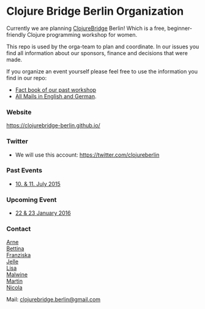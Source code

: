 # Clojure Bridge Berlin Organization 
Currently we are planning [ClojureBridge](http://www.clojurebridge.org/) Berlin!
Which is a free, beginner-friendly Clojure programming workshop for women.  

This repo is used by the orga-team to plan and coordinate.
In our issues you find all information about our sponsors, finance and decisions that were made.


If you organize an event yourself please feel free to use the information you find in our repo:
- [Fact book of our past workshop](https://github.com/clojurebridge-berlin/organization/blob/master/2015-07-11-factbook.md)
- [All Mails in English and German](https://github.com/clojurebridge-berlin/organization/tree/master/email_templates).

### Website
https://clojurebridge-berlin.github.io/

### Twitter
- We will use this account: https://twitter.com/clojureberlin

### Past Events
- [10. & 11. July 2015](http://www.clojurebridge.org/events/2015-07-10-berlin)

### Upcoming Event
- [22 & 23 January 2016](http://www.clojurebridge.org/events/2016-01-22-berlin)

### Contact
[Arne](https://twitter.com/plexus)  
[Bettina](https://twitter.com/thatbettina)  
[Franziska](https://twitter.com/franschm)  
[Jelle](https://twitter.com/jellea)  
[Lisa](http://lislis.de/)  
[Malwine](https://twitter.com/malweene)  
[Martin](https://twitter.com/martinklepsch)  
[Nicola](https://twitter.com/nicsnet)  

Mail: clojurebridge.berlin@gmail.com
